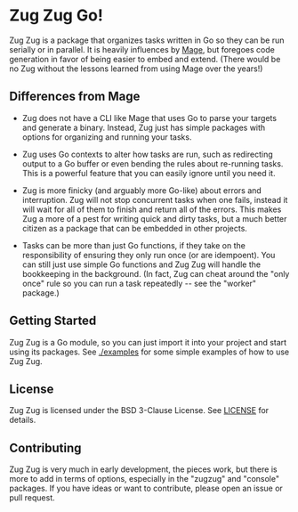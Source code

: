 # Zug Zug Go!

Zug Zug is a package that organizes tasks written in Go so they can be run serially or in parallel.  It is heavily
influences by [Mage](https://magefile.org/), but foregoes code generation in favor of being easier to embed and extend.
(There would be no Zug without the lessons learned from using Mage over the years!)

## Differences from Mage

- Zug does not have a CLI like Mage that uses Go to parse your targets and generate a binary. Instead, Zug just has 
  simple packages with options for organizing and running your tasks.

- Zug uses Go contexts to alter how tasks are run, such as redirecting output to a Go buffer or even bending the rules
  about re-running tasks.  This is a powerful feature that you can easily ignore until you need it.

- Zug is more finicky (and arguably more Go-like) about errors and interruption.  Zug will not stop concurrent tasks
  when one fails, instead it will wait for all of them to finish and return all of the errors.  This makes Zug a more
  of a pest for writing quick and dirty tasks, but a much better citizen as a package that can be embedded in other
  projects.

- Tasks can be more than just Go functions, if they take on the responsibility of ensuring they only run once (or are
  idempoent).  You can still just use simple Go functions and Zug Zug will handle the bookkeeping in the background.
  (In fact, Zug can cheat around the "only once" rule so you can run a task repeatedly -- see the "worker" package.)

## Getting Started

Zug Zug is a Go module, so you can just import it into your project and start using its packages.  See [./examples](./examples) for some simple examples of how to use Zug Zug.

## License

Zug Zug is licensed under the BSD 3-Clause License.  See [LICENSE](./LICENSE) for details.

## Contributing

Zug Zug is very much in early development, the pieces work, but there is more to add in terms of options, especially in
the "zugzug" and "console" packages.  If you have ideas or want to contribute, please open an issue or pull request.
